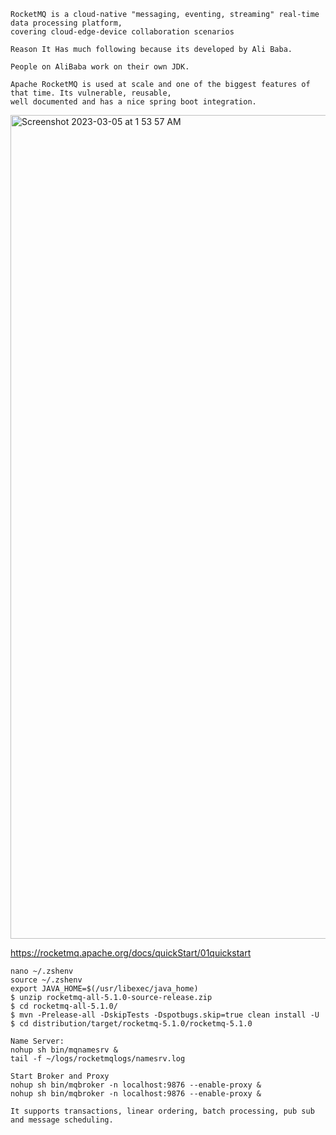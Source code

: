 ```
RocketMQ is a cloud-native "messaging, eventing, streaming" real-time data processing platform,
covering cloud-edge-device collaboration scenarios

Reason It Has much following because its developed by Ali Baba.

People on AliBaba work on their own JDK.

Apache RocketMQ is used at scale and one of the biggest features of that time. Its vulnerable, reusable, 
well documented and has a nice spring boot integration.
```

<img width="1318" alt="Screenshot 2023-03-05 at 1 53 57 AM" src="https://user-images.githubusercontent.com/43849911/222927157-5241787e-02e2-4380-9207-3f519a1f7e09.png">

https://rocketmq.apache.org/docs/quickStart/01quickstart

```
nano ~/.zshenv
source ~/.zshenv
export JAVA_HOME=$(/usr/libexec/java_home)
$ unzip rocketmq-all-5.1.0-source-release.zip
$ cd rocketmq-all-5.1.0/
$ mvn -Prelease-all -DskipTests -Dspotbugs.skip=true clean install -U
$ cd distribution/target/rocketmq-5.1.0/rocketmq-5.1.0

Name Server:
nohup sh bin/mqnamesrv &
tail -f ~/logs/rocketmqlogs/namesrv.log

Start Broker and Proxy
nohup sh bin/mqbroker -n localhost:9876 --enable-proxy &
nohup sh bin/mqbroker -n localhost:9876 --enable-proxy &
```

```
It supports transactions, linear ordering, batch processing, pub sub and message scheduling.
```
